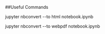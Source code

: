 ##Useful Commands

jupyter nbconvert --to html notebook.ipynb

jupyter nbconvert --to webpdf notebook.ipynb  
